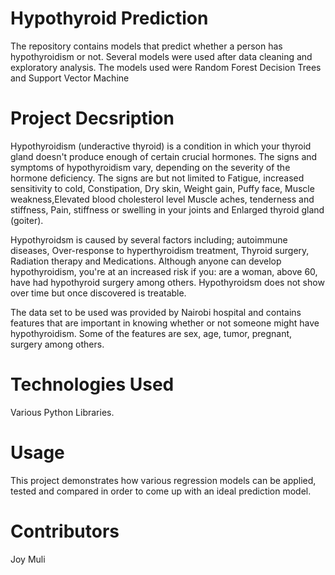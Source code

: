 # Hypothyroid Prediction
The repository contains models that predict whether a person has hypothyroidism or not. Several models were used after data cleaning 
and exploratory analysis. The models used were Random Forest Decision Trees and Support Vector Machine

# Project Decsription
Hypothyroidism (underactive thyroid) is a condition in which your thyroid gland doesn't produce enough of certain crucial hormones.
The signs and symptoms of hypothyroidism vary, depending on the severity of the hormone deficiency. The signs are but not limited to
Fatigue, increased sensitivity to cold, Constipation, Dry skin, Weight gain, Puffy face, Muscle weakness,Elevated blood cholesterol level
Muscle aches, tenderness and stiffness, Pain, stiffness or swelling in your joints and Enlarged thyroid gland (goiter).
 
 Hypothyroidsm is caused by several factors including; autoimmune diseases, Over-response to hyperthyroidism treatment, Thyroid surgery,
 Radiation therapy and Medications. Although anyone can develop hypothyroidism, you're at an increased risk if you: are a woman, above 60,
 have had hypothyroid surgery among others. Hypothyroidsm does not show over time but once discovered is treatable.
 
 The data set to be used was provided by Nairobi hospital and contains features that are important in knowing whether or not someone might 
 have hypothyroidism. Some of the features are sex, age, tumor, pregnant, surgery among others.
 
 # Technologies Used
 Various Python Libraries.

 # Usage
 This project demonstrates how various regression models can be applied, tested and compared in order to come up with an ideal prediction model. 

 # Contributors
 Joy Muli

